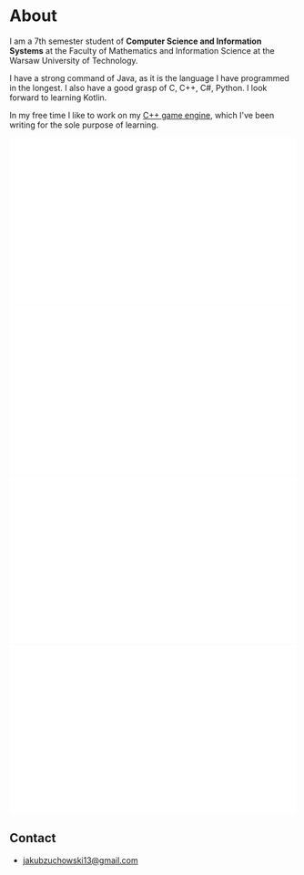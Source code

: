 # About
I am a 7th  semester student of **Computer Science and Information Systems** at the Faculty of Mathematics and Information Science at the Warsaw University of Technology.

I have a strong command of Java, as it is the language I have programmed in the longest. I also have a good grasp of C, C++, C#, Python. I look forward to learning Kotlin.

In my free time I like to work on my [C++ game engine](https://github.com/kubazuch/kEn), which I've been writing for the sole purpose of learning.

![](https://raw.githubusercontent.com/kubazuch/github-stats/master/generated/overview.svg#gh-dark-mode-only)
![](https://raw.githubusercontent.com/kubazuch/github-stats/master/generated/overview.svg#gh-light-mode-only)
![](https://raw.githubusercontent.com/kubazuch/github-stats/master/generated/languages.svg#gh-dark-mode-only)
![](https://raw.githubusercontent.com/kubazuch/github-stats/master/generated/languages.svg#gh-light-mode-only)

## Contact
- jakubzuchowski13@gmail.com

<!--
**kubazuch/kubazuch** is a ✨ _special_ ✨ repository because its `README.md` (this file) appears on your GitHub profile.

Here are some ideas to get you started:

- 🔭 I’m currently working on ...
- 🌱 I’m currently learning ...
- 👯 I’m looking to collaborate on ...
- 🤔 I’m looking for help with ...
- 💬 Ask me about ...
- 📫 How to reach me: ...
- 😄 Pronouns: ...
- ⚡ Fun fact: ...
-->
